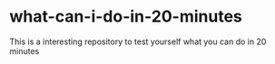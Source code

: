 # what-can-i-do-in-20-minutes
This is a interesting repository to test yourself what you can do in 20 minutes
